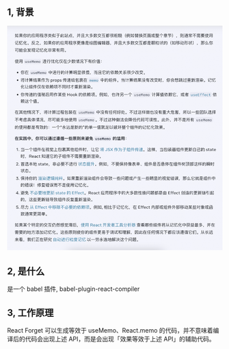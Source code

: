 ## 1, 背景

![图片](./imgs/image.png)

## 2, 是什么

是一个 babel 插件, babel-plugin-react-compiler

## 3, 工作原理

React Forget 可以生成等效于 useMemo、React.memo 的代码，并不意味着编译后的代码会出现上述 API，而是会出现「效果等效于上述 API」的辅助代码。

